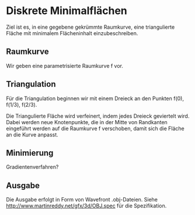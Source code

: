 Diskrete Minimalflächen
=======================

Ziel ist es, in eine gegebene gekrümmte Raumkurve, eine triangulierte Fläche mit minimalem Flächeninhalt einzubeschreiben.

Raumkurve
---------

Wir geben eine parametrisierte Raumkurve f vor.

Triangulation
-------------

Für die Triangulation beginnen wir mit einem Dreieck an den Punkten f(0), f(1/3), f(2/3).

Die Triangulierte Fläche wird verfeinert, indem jedes Dreieck geviertelt wird.
Dabei werden neue Knotenpunkte, die in der Mitte von Randkanten eingeführt werden auf die Raumkurve f verschoben, damit sich die Fläche an die Kurve anpasst.

Minimierung
-----------

Gradientenverfahren?

Ausgabe
-------

Die Ausgabe erfolgt in Form von Wavefront .obj-Dateien.
Siehe http://www.martinreddy.net/gfx/3d/OBJ.spec für die Spezifikation.
